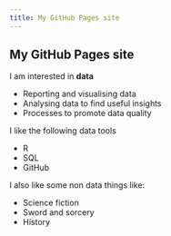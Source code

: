 ```yaml
---
title: My GitHub Pages site
---
```

## My GitHub Pages site

I am interested in **data**
 
 - Reporting and visualising data
 - Analysing data to find useful insights
 -  Processes to promote data quality

I like the following data tools
  - R
  - SQL
  - GitHub

I also like some non data things like:

 - Science fiction
 - Sword and sorcery
 - History


